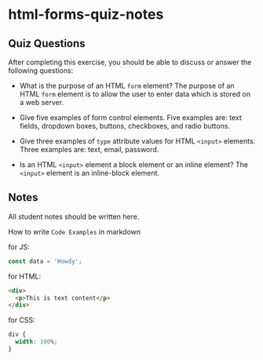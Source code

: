 # html-forms-quiz-notes

## Quiz Questions

After completing this exercise, you should be able to discuss or answer the following questions:

- What is the purpose of an HTML `form` element?
  The purpose of an HTML `form` element is to allow the user to enter data which is stored on a web server.

- Give five examples of form control elements.
  Five examples are: text fields, dropdown boxes, buttons, checkboxes, and radio buttons.

- Give three examples of `type` attribute values for HTML `<input>` elements.
  Three examples are: text, email, password.

- Is an HTML `<input>` element a block element or an inline element?
  The `<input>` element is an inline-block element.

## Notes

All student notes should be written here.

How to write `Code Examples` in markdown

for JS:

```javascript
const data = 'Howdy';
```

for HTML:

```html
<div>
  <p>This is text content</p>
</div>
```

for CSS:

```css
div {
  width: 100%;
}
```
